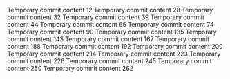 Temporary commit content 12
Temporary commit content 28
Temporary commit content 32
Temporary commit content 39
Temporary commit content 44
Temporary commit content 65
Temporary commit content 74
Temporary commit content 90
Temporary commit content 135
Temporary commit content 143
Temporary commit content 167
Temporary commit content 188
Temporary commit content 192
Temporary commit content 200
Temporary commit content 214
Temporary commit content 223
Temporary commit content 226
Temporary commit content 245
Temporary commit content 250
Temporary commit content 262

